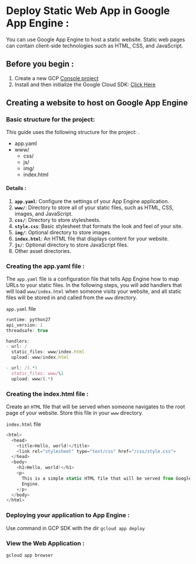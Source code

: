 # Deploy Static Web App in Google App Engine :
You can use Google App Engine to host a static website. Static web pages can contain client-side technologies such as HTML, CSS, and JavaScript.

## Before you begin :
1. Create a new GCP [Console project](https://console.cloud.google.com/project)
2. Install and then initialize the Google Cloud SDK: [Click Here](https://cloud.google.com/sdk/docs/)


## Creating a website to host on Google App Engine
### Basic structure for the project:
This guide uses the following structure for the project:
.
 * app.yaml
 * www/
   * css/
   * js/
   * img/
   * index.html

#### Details :
1. <b>`app.yaml`</b>: Configure the settings of your App Engine application.
1. <b>`www/`</b>: Directory to store all of your static files, such as HTML, CSS, images, and JavaScript.
1. <b>`css/`</b>: Directory to store stylesheets.
1. <b>`style.css`</b>: Basic stylesheet that formats the look and feel of your site.
1. <b>`img/`</b>: Optional directory to store images.
1. <b>`index.html`</b>: An HTML file that displays content for your website.
1. <b>`js/`</b>: Optional directory to store JavaScript files.
1. Other asset directories.


### Creating the app.yaml file :
The `app.yaml` file is a configuration file that tells App Engine how to map URLs to your static files. In the following steps, you will add handlers that will load `www/index.html` when someone visits your website, and all static files will be stored in and called from the `www` directory. 

`app.yaml` file 

```js
runtime: python27
api_version: 1
threadsafe: true

handlers:
- url: /
  static_files: www/index.html
  upload: www/index.html

- url: /(.*)
  static_files: www/\1
  upload: www/(.*)
```

### Creating the index.html file :
  Create an `HTML` file that will be served when someone navigates to the root page of your website. Store this file in your `www`   directory.

  `index.html` file

  ```js
  <html>
    <head>
      <title>Hello, world!</title>
      <link rel="stylesheet" type="text/css" href="/css/style.css">
    </head>
    <body>
      <h1>Hello, world!</h1>
      <p>
        This is a simple static HTML file that will be served from Google App
        Engine.
      </p>
    </body>
  </html>
  ```
  
### Deploying your application to App Engine :
Use command in GCP SDK with the dir
`gcloud app deploy`

### View the Web Application :
`gcloud app browser`

